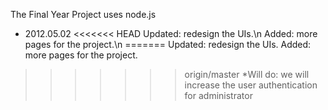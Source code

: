 The Final Year Project uses node.js

- 2012.05.02
<<<<<<< HEAD
Updated: redesign the UIs.\n
Added: more pages for the project.\n
=======
Updated: redesign the UIs.
Added: more pages for the project.
>>>>>>> origin/master
*Will do: we will increase the user authentication for administrator